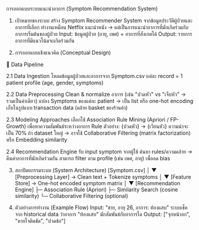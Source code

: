 การออกแบบระบบแนะนำอาการ (Symptom Recommendation System)

1. เป้าหมายของระบบ
สร้าง Symptom Recommender System จากข้อมูลประวัติผู้ป่วยและอาการที่เลือก
ทำงานเหมือน Netflix แนะนำหนัง → แต่เป็นการแนะนำอาการที่มักเกิดร่วมกับอาการเริ่มต้นของผู้ป่วย
Input: ข้อมูลผู้ป่วย (อายุ, เพศ) + อาการที่สังเกตได้
Output: รายการอาการที่มีแนวโน้มจะเกิดร่วมกัน


2. การออกแบบเชิงแนวคิด (Conceptual Design)

🔹 Data Pipeline

2.1 Data Ingestion
โหลดข้อมูลผู้ป่วยและอาการจาก Symptom.csv
แต่ละ record = 1 patient profile (age, gender, symptoms)

2.2 Data Preprocessing
Clean & normalize อาการ (เช่น "ปวดหัว" vs "เจ็บหัว" → รวมเป็นค่าเดียว)
แปลง Symptoms ของแต่ละ patient → เป็น list หรือ one-hot encoding
เก็บในรูปแบบ transaction data (คล้าย basket ของร้านค้า)

2.3 Modeling Approaches
เลือกใช้ Association Rule Mining (Apriori / FP-Growth) เพื่อหาความสัมพันธ์ระหว่างอาการ
Rule ตัวอย่าง: {ปวดหัว} → {เวียนหัว} ความน่าจะเป็น 70%
ถ้า dataset ใหญ่ → อาจใช้ Collaborative Filtering (matrix factorization) หรือ Embedding similarity

2.4 Recommendation Engine
รับ input symptom จากผู้ใช้
ค้นหา rules/ความคล้าย → คืนค่าอาการที่มักเกิดร่วมกัน
สามารถ filter ตาม profile (เช่น เพศ, อายุ) เพื่อลด bias


3. สถาปัตยกรรมระบบ (System Architecture)
[Symptom.csv] 
      │
      ▼
[Preprocessing Layer] → Clean text + Tokenize symptoms
      │
      ▼
[Feature Store] → One-hot encoded symptom matrix
      │
      ▼
[Recommendation Engine]
   ├─ Association Rule (Apriori)
   ├─ Similarity Search (cosine similarity)
   └─ Collaborative Filtering (optional)


4. ตัวอย่างการทำงาน (Example Flow)
Input: "ชาย, อายุ 26, อาการ: ท้องแสบ"
ระบบเช็คจาก historical data ว่าอาการ "ท้องแสบ" มักสัมพันธ์กับอาการใด
Output: ["จุกหน้าอก", "หายใจติดขัด", "ปวดข้อ"]
